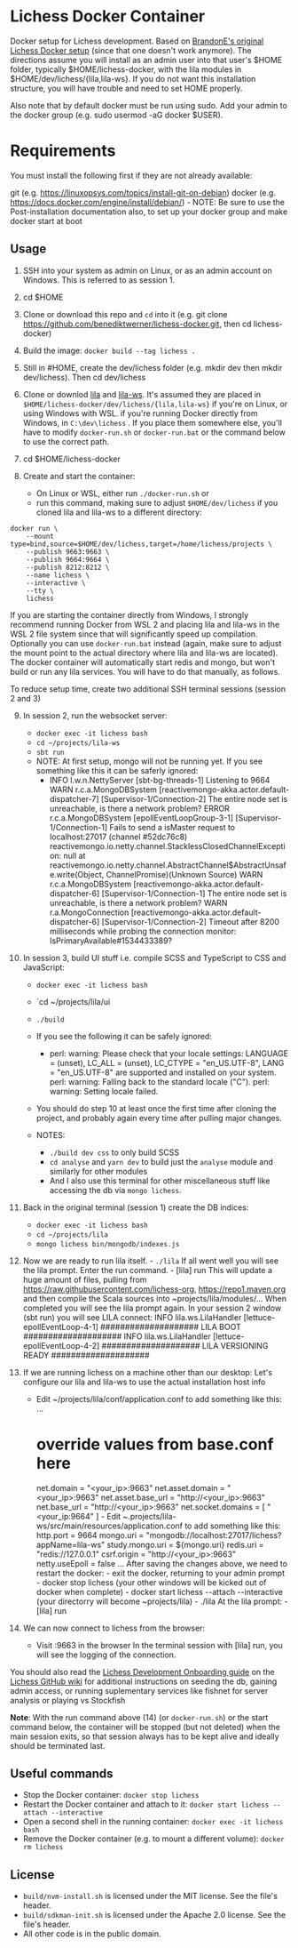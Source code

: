 # Lichess Docker Container

Docker setup for Lichess development. Based on [BrandonE's original Lichess Docker setup](https://github.com/BrandonE/lichocker) (since that one doesn't work anymore). The directions assume you will install as an admin user into that user's $HOME folder, typically $HOME/lichess-docker, with the lila modules in $HOME/dev/lichess/{lila,lila-ws}. If you do not want this installation structure, you will have trouble and need to set HOME properly.

Also note that by default docker must be run using sudo. Add your admin to the docker group (e.g. sudo usermod -aG docker $USER).

# Requirements
You must install the following first if they are not already available:

git (e.g. https://linuxopsys.com/topics/install-git-on-debian)
docker (e.g. https://docs.docker.com/engine/install/debian/)
    - NOTE: Be sure to use the Post-installation documentation also, to set up your docker group and make docker start at boot

## Usage

1. SSH into your system as admin on Linux, or as an admin account on Windows. This is referred to as session 1.
2. cd $HOME
3. Clone or download this repo and `cd` into it (e.g. git clone https://github.com/benediktwerner/lichess-docker.git, then cd lichess-docker)
4. Build the image: `docker build --tag lichess .`
5. Still in #HOME, create the dev/lichess folder (e.g. mkdir dev then  mkdir dev/lichess). Then cd dev/lichess
6. Clone or downlod [lila](https://github.com/ornicar/lila) and [lila-ws](https://github.com/ornicar/lila-ws). It's assumed they are placed in `$HOME/lichess-docker/dev/lichess/{lila,lila-ws}` if you're on Linux, or using Windows with WSL.  if you're running Docker directly from Windows, in `C:\dev\lichess` . If you place them somewhere else, you'll have to modify `docker-run.sh` or `docker-run.bat` or the command below to use the correct path.
7. cd $HOME/lichess-docker
8. Create and start the container:

     - On Linux or WSL, either run `./docker-run.sh` or 
     - run this command, making sure to adjust `$HOME/dev/lichess` if you cloned lila and lila-ws to a different directory:
```
docker run \
    --mount type=bind,source=$HOME/dev/lichess,target=/home/lichess/projects \
    --publish 9663:9663 \
    --publish 9664:9664 \
    --publish 8212:8212 \
    --name lichess \
    --interactive \
    --tty \
    lichess
```

If you are starting the container directly from Windows, I strongly recommend running Docker from WSL 2 and placing lila and lila-ws in the WSL 2 file system since that will significantly speed up compilation. Optionally you can use `docker-run.bat` instead (again, make sure to adjust the mount point to the actual directory where lila and lila-ws are located).
The docker container will automatically start redis and mongo, but won't build or run any lila services. You will have to do that manually, as follows.

To reduce setup time, create two additional SSH terminal sessions (session 2 and 3) 

9. In session 2, run the websocket server: 
    - `docker exec -it lichess bash` 
    - `cd ~/projects/lila-ws` 
    - `sbt run`
    - NOTE: At first setup, mongo will not be running yet. If you see something like this it can be saferly ignored:
         - INFO l.w.n.NettyServer [sbt-bg-threads-1] Listening to 9664
          WARN r.c.a.MongoDBSystem [reactivemongo-akka.actor.default-dispatcher-7] [Supervisor-1/Connection-2] The entire node set is unreachable, is there a network problem?
          ERROR r.c.a.MongoDBSystem [epollEventLoopGroup-3-1] [Supervisor-1/Connection-1] Fails to send a isMaster request to localhost:27017 (channel #52dc76c8)
          reactivemongo.io.netty.channel.StacklessClosedChannelException: null
	          at reactivemongo.io.netty.channel.AbstractChannel$AbstractUnsafe.write(Object, ChannelPromise)(Unknown Source)
          WARN r.c.a.MongoDBSystem [reactivemongo-akka.actor.default-dispatcher-6] [Supervisor-1/Connection-1] The entire node set is unreachable, is there a network problem?
          WARN r.a.MongoConnection [reactivemongo-akka.actor.default-dispatcher-6] [Supervisor-1/Connection-2] Timeout after 8200 milliseconds while probing the connection monitor: IsPrimaryAvailable#1534433389?
          
10. In session 3, build UI stuff i.e. compile SCSS and TypeScript to CSS and JavaScript:
    - `docker exec -it lichess bash` 
    - `cd ~/projects/lila/ui
    - `./build` 
    - If you see the following it can be safely ignored:
         - perl: warning: Please check that your locale settings:
	      LANGUAGE = (unset),
	      LC_ALL = (unset),
	      LC_CTYPE = "en_US.UTF-8",
	      LANG = "en_US.UTF-8"
           are supported and installed on your system.
           perl: warning: Falling back to the standard locale ("C").
           perl: warning: Setting locale failed.

    -  You should do step 10 at least once the first time after cloning the project, and probably again every time after pulling major changes.
    -  NOTES:
        - `./build dev css` to only build SCSS
        - `cd analyse` and `yarn dev` to build just the `analyse` module and similarly for other modules
        - And I also use this terminal for other miscellaneous stuff like accessing the db via `mongo lichess`.
 11. Back in the original terminal (session 1) create the DB indices:
      - `docker exec -it lichess bash` 
      - `cd ~/projects/lila`
      - `mongo lichess bin/mongodb/indexes.js`
 12.  Now we are ready to run lila itself.
     - `./lila` 
     If all went well you will see the lila prompt. Enter the run command.
     - [lila] run
     This will update a huge amount of files, pulling from https://raw.githubusercontent.com/lichess-org, https://repo1.maven.org
          and then compile the Scala sources into ~projects/lila/modules/... 
     When completed you will see the lila prompt again.
     In your session 2 window (sbt run) you will see LILA connect:
          INFO lila.ws.LilaHandler [lettuce-epollEventLoop-4-1] #################### LILA BOOT ####################
          INFO lila.ws.LilaHandler [lettuce-epollEventLoop-4-2] #################### LILA VERSIONING READY ####################
13.  If we are running lichess on a machine other than our desktop:
     Let's configure our lila and lila-ws to use the actual installation host info
     - Edit ~/projects/lila/conf/application.conf to add something like this:
       ...
       # override values from base.conf here
       net.domain = "<your_ip>:9663"
       net.asset.domain = "<your_ip>:9663"
       net.asset.base_url = "http://<your_ip>:9663"
       net.base_url = "http://<your_ip>:9663"
       net.socket.domains = [ "<your_ip:9664" ]
    - Edit ~.projects/lila-ws/src/main/resources/application.conf to add something like this:
       http.port = 9664
       mongo.uri = "mongodb://localhost:27017/lichess?appName=lila-ws"
       study.mongo.uri = ${mongo.uri}
       redis.uri = "redis://127.0.0.1"
       csrf.origin = "http://<your_ip>:9663"
       netty.useEpoll = false
       ...
  After saving the changes above, we need to restart the docker:
    - exit the docker, returning to your admin prompt
    - docker stop lichess (your other windows will be kicked out of docker when complete)
    - docker start lichess --attach --interactive (your directorry will become ~projects/lila)
    - ./lila
    At the lila prompt:
    - [lila] run
       
14. We can now connect to lichess from the browser:
     - Visit <your host ip>:9663 in the browser
     In the terminal session with [lila] run, you will see the logging of the connection.
     
You should also read the [Lichess Development Onboarding guide](https://github.com/ornicar/lila/wiki/Lichess-Development-Onboarding#installation) on the [Lichess GitHub wiki](https://github.com/ornicar/lila/wiki) for additional instructions on seeding the db, gaining admin access, or running suplementary services like fishnet for server analysis or playing vs Stockfish

**Note**: With the run command above (14) (or `docker-run.sh`) or the start command below, the container will be stopped (but not deleted) when the main session exits, so that session always has to be kept alive and ideally should be terminated last.

## Useful commands

* Stop the Docker container: `docker stop lichess`
* Restart the Docker container and attach to it: `docker start lichess --attach --interactive`
* Open a second shell in the running container: `docker exec -it lichess bash`
* Remove the Docker container (e.g. to mount a different volume): `docker rm lichess`

## License

- `build/nvm-install.sh` is licensed under the MIT license. See the file's header.
- `build/sdkman-init.sh` is licensed under the Apache 2.0 license. See the file's header.
- All other code is in the public domain.
